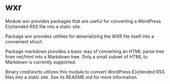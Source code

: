 # wxr

Module wxr provides packages that are useful for converting a WordPress
E(x)tended RSS file into a static site.

Package wxr provides utilities for deserializing the WXR file itself
into a convenient struct.

Package markdown provides a basic way of converting an HTML parse tree
from net/html into a Markdown tree. Only a small subset of HTML to
Markdown is currently supported.

Binary cmd/wxrto utilizes this module to convert WordPress E(x)tended
RSS files into a static site. See its README.md for more information.
